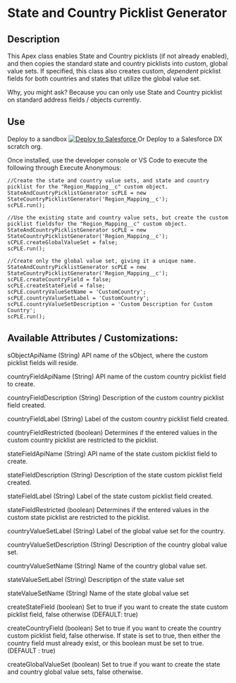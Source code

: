 # State and Country Picklist Generator

## Description
This Apex class enables State and Country picklists  (if not already enabled), and then copies the standard state and country picklists into custom, global value sets. If specified, this class also creates custom, *dependent* picklist fields for both countries and states that utilize the global value set.

Why, you might ask?  Because you can only use State and Country picklist on standard address fields / objects currently.

## Use

Deploy to a sandbox <a href="https://githubsfdeploy.herokuapp.com?owner=dancinllama&amp;repo=StateAndCountryPicklistGenerator">
  <img src="https://raw.githubusercontent.com/afawcett/githubsfdeploy/master/src/main/webapp/resources/img/deploy.png" alt="Deploy to Salesforce" />
</a> Or Deploy to a Salesforce DX scratch org.

Once installed, use the developer console or VS Code to execute the following through Execute Anonymous:

```
//Create the state and country value sets, and state and country picklist for the "Region_Mapping__c" custom object.
StateAndCountryPicklistGenerator scPLE = new StateCountryPicklistGenerator('Region_Mapping__c');
scPLE.run();

//Use the existing state and country value sets, but create the custom picklist fieldsfor the "Region_Mapping__c" custom object.
StateAndCountryPicklistGenerator scPLE = new StateCountryPicklistGenerator('Region_Mapping__c');
sCPLE.createGlobalValueSet = false;
scPLE.run();

//Create only the global value set, giving it a unique name.
StateAndCountryPicklistGenerator scPLE = new StateCountryPicklistGenerator('Region_Mapping__c');
scPLE.createCountryField = false;
scPLE.createStateField = false;
scPLE.countryValueSetName = 'CustomCountry';
scPLE.countryValueSetLabel = 'CustomCountry';
scPLE.countryValueSetDescription = 'Custom Description for Custom Country';
scPLE.run();
```
## Available Attributes / Customizations:
sObjectApiName (String)
    API name of the sObject, where the custom picklist fields will reside.
    
countryFieldApiName (String)
    API name of the custom country picklist field to create.
    
countryFieldDescription (String)
    Description of the custom country picklist field created.
    
countryFieldLabel (String)
    Label of the custom country picklist field created.
    
countryFieldRestricted (boolean)
    Determines if the entered values in the custom country picklist are restricted to the picklist.
    
stateFieldApiName (String)
    API name of the state custom picklist field to create.
    
stateFieldDescription (String) 
    Description of the state custom picklist field created.
    
stateFieldLabel (String)
    Label of the state custom picklist field created.
    
stateFieldRestricted (boolean)
    Determines if the entered values in the custom state picklist are restricted to the picklist.
    
countryValueSetLabel (String)
    Label of the global value set for the country.
    
countryValueSetDescription (String)
    Description of the country global value set.
    
countryValueSetName (String)
    Name of the country global value set.

stateValueSetLabel (String)
    Descriptipn of the state value set
    
stateValueSetName (String)
    Name of the state global value set
    
createStateField (boolean)
    Set to true if you want to create the state custom picklist field, false otherwise (DEFAULT: true)
    
createCountryField (boolean)
    Set to true if you want to create the country custom picklist field, false otherwise.  If state is set to true, then either the country field must already exist, or this boolean must be set to true. (DEFAULT : true)

createGlobalValueSet (boolean)
    Set to true if you want to create the state and country global value sets, false otherwise.  
